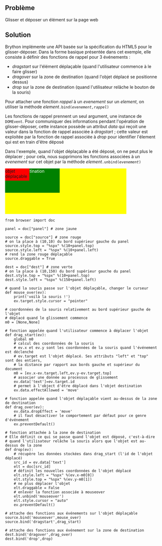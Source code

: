 Problème
--------
Glisser et déposer un élément sur la page web


Solution
--------

Brython implémente une API basée sur la spécification du HTML5 pour le glisser-déposer. Dans la forme basique présentée dans cet exemple, elle consiste à définir des fonctions de rappel pour 3 événements :
- _dragstart_ sur l'élément déplaçable (quand l'utilisateur commence à le faire glisser)
- _dragover_ sur la zone de destination (quand l'objet déplacé se positionne dessus)
- _drop_ sur la zone de destination (quand l'utilisateur relâche le bouton de la souris)

Pour attacher une fonction _rappel_ à un _evenement_ sur un _element_, on utiliser la méthode _element_<code>.bind(_evenement,rappel_)</code>

Les fonctions de rappel prennent un seul argument, une instance de `DOMEvent`. Pour communiquer des informations pendant l'opération de glisser-déposer, cette instance possède un attribut _data_ qui reçoit une valeur dans la fonction de rappel associée à _dragstart_ ; cette valeur est exploitée par la fonction de rappel associée à _drop_ pour identifier l'élement qui est en train d'être déposé

Dans l'exemple, quand l'objet déplaçable a été déposé, on ne peut plus le déplacer ; pour cela, nous supprimons les fonctions associées à un _evenement_ sur cet objet par la méthode _element_<code>.unbind(_evenement_)</code>

<div style="width:400px;height:150px;background-color:yellow" id="panel">
<div id="dest" style="position:absolute;width:180px;height:80px;background-color:green;color:white;">zone de destination</div>
<div id="source" style="position:absolute;width:80px;height:40px;background-color:red;">objet déplaçable</div>
</div>

<div id="py_source">

    from browser import doc
    
    panel = doc["panel"] # zone jaune
    
    source = doc["source"] # zone rouge
    # on la place à (10,10) du bord supérieur gauche du panel
    source.style.top = "%spx" %(10+panel.top)
    source.style.left = "%spx" %(10+panel.left)
    # rend la zone rouge déplaçable
    source.draggable = True
    
    dest = doc["dest"] # zone verte
    # on la place à (10,150) du bord supérieur gauche du panel
    dest.style.top = "%spx" %(10+panel.top)
    dest.style.left = "%spx" %(150+panel.left)
    
    # quand la souris passe sur l'objet déplaçable, changer le curseur
    def mouse_over(ev):
        print('voilà la souris !')
        ev.target.style.cursor = "pointer"
    
    # coordonnées de la souris relativement au bord supérieur gauche de l'objet
    # déplacé quand le glissement commence
    m0 = [None,None]
    
    # fonction appelée quand l'utilisateur commence à déplacer l'objet
    def drag_start(ev):
        global m0
        # calcul des coordonnées de la souris
        # ev.x et ev.y sont les coordonnées de la souris quand l'événement est déclenché
        # ev.target est l'objet déplacé. Ses attributs "left" et "top" sont des entiers,
        # la distance par rapport aux bords gauche et supérieur du document
        m0 = [ev.x-ev.target.left,ev.y-ev.target.top]
        # associer une donnée au processus de glissement
        ev.data['text']=ev.target.id
        # permet à l'object d'être déplacé dans l'objet destination
        ev.data.effectAllowed = 'move'
    
    # fonction appelée quand l'objet déplaçable vient au-dessus de la zone de destination
    def drag_over(ev):
        ev.data.dropEffect = 'move'
        # il faut désactiver le comportement par défaut pour ce genre d'événement
        ev.preventDefault()
    
    # fonction attachée à la zone de destination
    # Elle définit ce qui se passe quand l'objet est déposé, c'est-à-dire
    # quand l'utilisateur relâche la souris alors que l'objet est au-dessus de la zone
    def drop(ev):
        # récupère les données stockées dans drag_start (l'id de l'objet déplacé)
        src_id = ev.data['text']
        elt = doc[src_id]
        # définit les nouvelles coordonnées de l'objet déplacé
        elt.style.left = "%spx" %(ev.x-m0[0])
        elt.style.top = "%spx" %(ev.y-m0[1])
        # ne plus déplacer l'objet
        elt.draggable = False
        # enlever la fonction associée à mouseover
        elt.unbind('mouseover')
        elt.style.cursor = "auto"
        ev.preventDefault()

    # attache des fonctions aux événements sur l'objet déplaçable
    source.bind('mouseover',mouse_over)
    source.bind('dragstart',drag_start)

    # attache des fonctions aux événement sur la zone de destination
    dest.bind('dragover',drag_over)
    dest.bind('drop',drop)
    
</div>


<script type="text/python3" id="py_source">
exec(doc['py_source'].text)
</script>    
